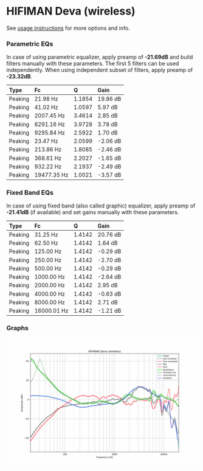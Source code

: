 # HIFIMAN Deva (wireless)
See [usage instructions](https://github.com/jaakkopasanen/AutoEq#usage) for more options and info.

### Parametric EQs
In case of using parametric equalizer, apply preamp of **-21.69dB** and build filters manually
with these parameters. The first 5 filters can be used independently.
When using independent subset of filters, apply preamp of **-23.32dB**.

| Type    | Fc          |      Q | Gain     |
|:--------|:------------|:-------|:---------|
| Peaking | 21.98 Hz    | 1.1854 | 19.86 dB |
| Peaking | 41.02 Hz    | 1.0597 | 5.97 dB  |
| Peaking | 2007.45 Hz  | 3.4614 | 2.85 dB  |
| Peaking | 6291.16 Hz  | 3.9728 | 3.78 dB  |
| Peaking | 9295.84 Hz  | 2.5922 | 1.70 dB  |
| Peaking | 23.47 Hz    | 2.0599 | -2.06 dB |
| Peaking | 213.86 Hz   | 1.8085 | -2.46 dB |
| Peaking | 368.61 Hz   | 2.2027 | -1.65 dB |
| Peaking | 932.22 Hz   | 2.1937 | -2.49 dB |
| Peaking | 19477.35 Hz | 1.0021 | -3.57 dB |

### Fixed Band EQs
In case of using fixed band (also called graphic) equalizer, apply preamp of **-21.41dB**
(if available) and set gains manually with these parameters.

| Type    | Fc          |      Q | Gain     |
|:--------|:------------|:-------|:---------|
| Peaking | 31.25 Hz    | 1.4142 | 20.76 dB |
| Peaking | 62.50 Hz    | 1.4142 | 1.64 dB  |
| Peaking | 125.00 Hz   | 1.4142 | -0.29 dB |
| Peaking | 250.00 Hz   | 1.4142 | -2.70 dB |
| Peaking | 500.00 Hz   | 1.4142 | -0.29 dB |
| Peaking | 1000.00 Hz  | 1.4142 | -2.64 dB |
| Peaking | 2000.00 Hz  | 1.4142 | 2.95 dB  |
| Peaking | 4000.00 Hz  | 1.4142 | -0.63 dB |
| Peaking | 8000.00 Hz  | 1.4142 | 2.71 dB  |
| Peaking | 16000.01 Hz | 1.4142 | -1.21 dB |

### Graphs
![](./HIFIMAN%20Deva%20(wireless).png)